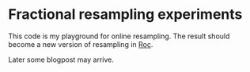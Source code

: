 # Fractional resampling experiments

This code is my playground for online resampling. The result should become a new version of resampling in [Roc](https://github.com/roc-project/roc).

Later some blogpost may arrive.